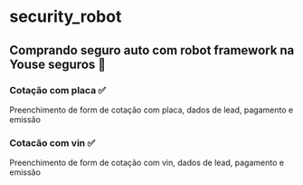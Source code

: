 # security_robot

## Comprando seguro auto com robot framework na Youse seguros 🚙

### Cotação com placa  ✅
Preenchimento de form de cotação com placa, dados de lead, pagamento e emissão
### Cotacão com vin    ✅
Preenchimento de form de cotação com vin, dados de lead, pagamento e emissão

